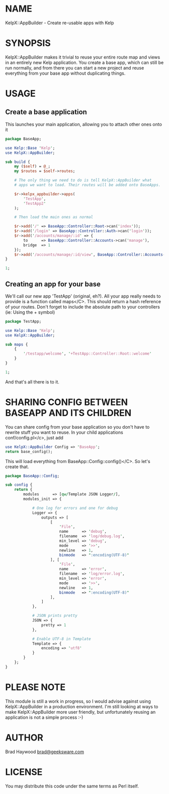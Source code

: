 # NAME

KelpX::AppBuilder - Create re-usable apps with Kelp

# SYNOPSIS

KelpX::AppBuilder makes it trivial to reuse your entire route map and views in an entirely new Kelp application. You create a base app, which can still be run normally, and from there you can start a new project and reuse everything from your base app without duplicating things.

# USAGE

## Create a base application

This launches your main application, allowing you to attach other ones onto it

```perl
package BaseApp;

use Kelp::Base 'Kelp';
use KelpX::AppBuilder;

sub build {
    my ($self) = @_;
    my $routes = $self->routes;

    # The only thing we need to do is tell KelpX::AppBuilder what
    # apps we want to load. Their routes will be added onto BaseApps.

    $r->kelpx_appbuilder->apps(
        'TestApp',
        'TestApp2'
    );

    # Then load the main ones as normal

    $r->add('/' => BaseApp::Controller::Root->can('index'));
    $r->add('/login' => BaseApp::Controller::Auth->can('login'));
    $r->add('/accounts/manage/:id' => {
        to      => BaseApp::Controller::Accounts->can('manage'),
        bridge  => 1
    });
    $r->add('/accounts/manage/:id/view', BaseApp::Controller::Accounts->can('view'));
}

1;
```

## Creating an app for your base

We'll call our new app 'TestApp' (original, eh?).
All your app really needs to provide is a function called <C>maps&lt;/C>. This should 
return a hash reference of your routes.
Don't forget to include the absolute path to your controllers (ie: Using the + symbol)

```perl
package TestApp;

use Kelp::Base 'Kelp';
use KelpX::AppBuilder;

sub maps {
    {
        '/testapp/welcome', '+TestApp::Controller::Root::welcome'
    }
}

1;
```

And that's all there is to it.

# SHARING CONFIG BETWEEN BASEAPP AND ITS CHILDREN

You can share config from your base application so you don't have to rewrite stuff you want 
to reuse. In your child applications <C>conf/config.pl&lt;/c>, just add

```perl
use KelpX::AppBuilder Config => 'BaseApp';
return base_config();
```

This will load everything from <C>BaseApp::Config::config()&lt;/C>. So let's create that.

```perl
package BaseApp::Config;

sub config {
    return {
        modules      => [qw/Template JSON Logger/],
        modules_init => {

            # One log for errors and one for debug
            Logger => {
                outputs => [
                    [
                        'File',
                        name      => 'debug',
                        filename  => 'log/debug.log',
                        min_level => 'debug',
                        mode      => '>>',
                        newline   => 1,
                        binmode   => ":encoding(UTF-8)"
                    ], [
                        'File',
                        name      => 'error',
                        filename  => 'log/error.log',
                        min_level => 'error',
                        mode      => '>>',
                        newline   => 1,
                        binmode   => ":encoding(UTF-8)"
                    ],
                ]
            },

            # JSON prints pretty
            JSON => {
                pretty => 1
            },

            # Enable UTF-8 in Template
            Template => {
                encoding => 'utf8'
            }
        }
    };
}
```

# PLEASE NOTE

This module is still a work in progress, so I would advise against using KelpX::AppBuilder in a production environment. I'm still looking at ways to make KelpX::AppBuilder more user friendly, but unfortunately reusing an application is not a simple process :-)

# AUTHOR

Brad Haywood <brad@geeksware.com>

# LICENSE

You may distribute this code under the same terms as Perl itself.
